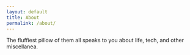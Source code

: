 ```yaml
---
layout: default
title: About
permalink: /about/
---
```


The fluffiest pillow of them all speaks to you about life, tech, and other miscellanea.
